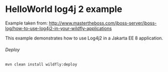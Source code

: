 HelloWorld log4j 2 example
=====================================
Example taken from: http://www.mastertheboss.com/jboss-server/jboss-log/how-to-use-log4j2-in-your-wildfly-applications

This example demonstrates how to use Log4j2 in a Jakarta EE 8 application.

###### Deploy
```shell
mvn clean install wildfly:deploy
```
 
